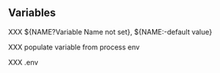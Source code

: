 ## Variables

XXX ${NAME?Variable Name not set}, ${NAME:-default value}

XXX populate variable from process env

XXX .env